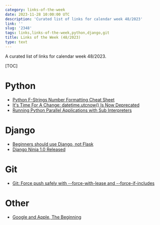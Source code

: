 ```yaml
---
category: links-of-the-week
date: 2023-11-28 10:00:00 UTC
description: 'Curated list of links for calendar week 48/2023'
link: ''
slug: '2348'
tags: links,links-of-the-week,python,django,git
title: Links of the Week (48/2023)
type: text
---
```


A curated list of links for calendar week 48/2023.

[TOC]

<!-- TEASER_END -->

# Python
* [Python F-Strings Number Formatting Cheat Sheet](https://cheatography.com/brianallan/cheat-sheets/python-f-strings-number-formatting/)
* [It's Time For A Change: datetime.utcnow() Is Now Deprecated](https://blog.miguelgrinberg.com/post/it-s-time-for-a-change-datetime-utcnow-is-now-deprecated)
* [Running Python Parallel Applications with Sub Interpreters](https://tonybaloney.github.io/posts/sub-interpreter-web-workers.html)

# Django
* [Beginners should use Django, not Flask](https://www.bitecode.dev/p/beginners-should-use-django-not-flask)
* [Django Ninja 1.0 Released](https://django-ninja.dev/whatsnew_v1/)

# Git

* [Git: Force push safely with --force-with-lease and --force-if-includes](https://adamj.eu/tech/2023/10/31/git-force-push-safely/)

# Other
* [Google and Apple, The Beginning](https://www.asymco.com/2023/11/28/google-and-apple-the-beginning/)

